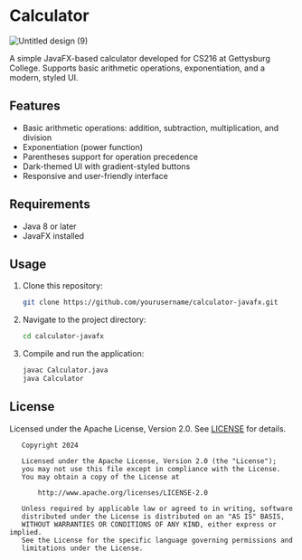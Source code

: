 # Calculator

![Untitled design (9)](https://github.com/user-attachments/assets/4feadd11-d164-4a86-b3a8-fb1132c4ef36)


A simple JavaFX-based calculator developed for CS216 at Gettysburg College. Supports basic arithmetic operations, exponentiation, and a modern, styled UI.

## Features
- Basic arithmetic operations: addition, subtraction, multiplication, and division
- Exponentiation (power function)
- Parentheses support for operation precedence
- Dark-themed UI with gradient-styled buttons
- Responsive and user-friendly interface

## Requirements
- Java 8 or later
- JavaFX installed

## Usage
1. Clone this repository:
   ```sh
   git clone https://github.com/yourusername/calculator-javafx.git
   ```
2. Navigate to the project directory:
   ```sh
   cd calculator-javafx
   ```
3. Compile and run the application:
   ```sh
   javac Calculator.java
   java Calculator
   ```

## License

Licensed under the Apache License, Version 2.0. See [LICENSE](LICENSE) for details.

```
   Copyright 2024

   Licensed under the Apache License, Version 2.0 (the "License");
   you may not use this file except in compliance with the License.
   You may obtain a copy of the License at

       http://www.apache.org/licenses/LICENSE-2.0

   Unless required by applicable law or agreed to in writing, software
   distributed under the License is distributed on an "AS IS" BASIS,
   WITHOUT WARRANTIES OR CONDITIONS OF ANY KIND, either express or implied.
   See the License for the specific language governing permissions and
   limitations under the License.
```

